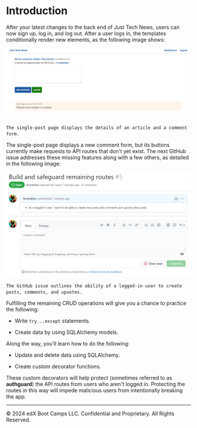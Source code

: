 # Introduction

After your latest changes to the back end of Just Tech News, users can now sign up, log in, and log out. After a user logs in, the templates conditionally render new elements, as the following image shows:

![](../Images/100-single-post.png)

`The single-post page displays the details of an article and a comment form.`

The single-post page displays a new comment form, but its buttons currently make requests to API routes that don't yet exist. The next GitHub issue addresses these missing features along with a few others, as detailed in the following image:

![](../Images/200-gh-issue.png)

`The GitHub issue outlines the ability of a logged-in user to create posts, comments, and upvotes.`

Fulfilling the remaining CRUD operations will give you a chance to practice the following:

* Write `try...except` statements.

* Create data by using SQLAlchemy models.

Along the way, you'll learn how to do the following:

* Update and delete data using SQLAlchemy.

* Create custom decorator functions.

These custom decorators will help protect (sometimes referred to as **authguard**) the API routes from users who aren't logged in. Protecting the routes in this way will impede malicious users from intentionally breaking the app.

---
© 2024 edX Boot Camps LLC. Confidential and Proprietary. All Rights Reserved.
